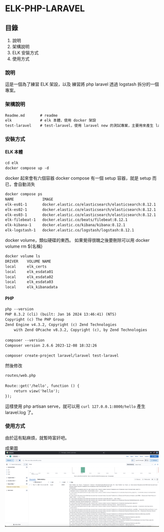 # ELK-PHP-LARAVEL

## 目錄

1. 說明
1. 架構說明
1. ELK 安裝方式
1. 使用方式

### 說明

這是一個為了練習 ELK 架設，以及 練習將 php laravel 透過 logstash 拆分的一個專案。

### 架構說明

```txt
Readme.md       # readme  
elk             # elk 本體，使用 docker 架設
test-laravel    # test-laravel，使用 laravel new 的測試專案，主要用來產生 laravel log 
```

### 安裝方式

#### ELK 本體

```txt
cd elk 
docker compose up -d 
```

docker 起來會有六個容器
docker compose 有一個 setup 容器，就是 setup 而已，會自動消失

```txt
docker compose ps 
NAME             IMAGE                                                  COMMAND                   SERVICE    CREATED         STATUS                   PORTS
elk-es01-1       docker.elastic.co/elasticsearch/elasticsearch:8.12.1   "/bin/tini -- /usr/l…"   es01       4 minutes ago   Up 4 minutes (healthy)   0.0.0.0:9200->9200/tcp, 9300/tcp
elk-es02-1       docker.elastic.co/elasticsearch/elasticsearch:8.12.1   "/bin/tini -- /usr/l…"   es02       4 minutes ago   Up 4 minutes (healthy)   9200/tcp, 9300/tcp
elk-es03-1       docker.elastic.co/elasticsearch/elasticsearch:8.12.1   "/bin/tini -- /usr/l…"   es03       4 minutes ago   Up 4 minutes (healthy)   9200/tcp, 9300/tcp
elk-filebeat-1   docker.elastic.co/beats/filebeat:8.12.1                "/usr/bin/tini -- /u…"   filebeat   4 minutes ago   Up 4 minutes
elk-kibana-1     docker.elastic.co/kibana/kibana:8.12.1                 "/bin/tini -- /usr/l…"   kibana     4 minutes ago   Up 4 minutes (healthy)   0.0.0.0:5601->5601/tcp
elk-logstash-1   docker.elastic.co/logstash/logstash:8.12.1             "/usr/local/bin/dock…"   logstash   4 minutes ago   Up 4 minutes             5044/tcp, 9600/tcp
```

docker volume，類似硬碟的東西。
如果覺得很醜之後要刪除可以用 docker volume rm ${名稱}

```txt
docker volume ls 
DRIVER    VOLUME NAME
local     elk_certs
local     elk_esdata01
local     elk_esdata02
local     elk_esdata03
local     elk_kibanadata
```

#### PHP 

```txt
php --version
PHP 8.3.2 (cli) (built: Jan 16 2024 13:46:41) (NTS)
Copyright (c) The PHP Group
Zend Engine v4.3.2, Copyright (c) Zend Technologies
    with Zend OPcache v8.3.2, Copyright (c), by Zend Technologies

compsoer --version
Composer version 2.6.6 2023-12-08 18:32:26

composer create-project laravel/laravel test-laravel
```

然後修改

```txt
routes/web.php 

Route::get('/hello', function () {
    return view('hello');
});
```

這樣使用 php artisan serve，就可以用 `curl 127.0.0.1:8000/hello` 產生 laravel.log 了。

### 使用方式

由於這有點麻煩，就暫時富奸吧。

成果圖
![範例圖片](./picture/ELK-logstash-laravel.png)